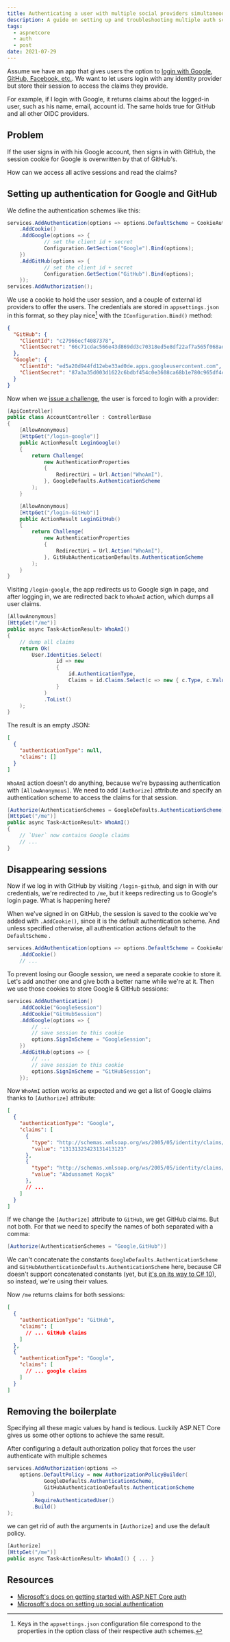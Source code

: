 ```yaml
---
title: Authenticating a user with multiple social providers simultaneously in ASP.NET Core
description: A guide on setting up and troubleshooting multiple auth schemes in ASP.NET Core
tags:
  - aspnetcore
  - auth
  - post
date: 2021-07-29
---
```


Assume we have an app that gives users the option to [login with Google, GitHub, Facebook, etc.][social_auth]. We want to let users login with any identity provider but store their session to access the claims they provide.

For example, if I login with Google, it returns claims about the logged-in user, such as his name, email, account id. The same holds true for GitHub and all other OIDC providers.

## Problem

If the user signs in with his Google account, then signs in with GitHub, the session cookie for Google is overwritten by that of GitHub's.

How can we access all active sessions and read the claims?

## Setting up authentication for Google and GitHub

We define the authentication schemes like this:

```c#
services.AddAuthentication(options => options.DefaultScheme = CookieAuthenticationDefaults.AuthenticationScheme)
    .AddCookie()
    .AddGoogle(options => {
            // set the client id + secret
            Configuration.GetSection("Google").Bind(options);
    })
    .AddGitHub(options => {
            // set the client id + secret
            Configuration.GetSection("GitHub").Bind(options);
    });
services.AddAuthorization();
```

We use a cookie to hold the user session, and a couple of external id providers to offer the users. The credentials are stored in `appsettings.json` in this format, so they play nice[^1] with the `IConfiguration.Bind()` method:

```json
{
  "GitHub": {
    "ClientId": "c27966ecf4087378",
    "ClientSecret": "66c71cdac566e43d869dd3c70318ed5e8df22af7a565f068adef6a6bacf6aca7"
  },
  "Google": {
    "ClientId": "ed5a20d944fd12ebe33ad0de.apps.googleusercontent.com",
    "ClientSecret": "87a3a35d003d1622c6bdbf454c0e3608ca68b1e780c965df4c52dc2f9b2c9d78"
  }
}
```

Now when we [issue a challenge][challenge], the user is forced to login with a provider:

```c#
[ApiController]
public class AccountController : ControllerBase
{
    [AllowAnonymous]
    [HttpGet("/login-google")]
    public ActionResult LoginGoogle()
    {
        return Challenge(
            new AuthenticationProperties
            {
                RedirectUri = Url.Action("WhoAmI"),
            }, GoogleDefaults.AuthenticationScheme
        );
    }

    [AllowAnonymous]
    [HttpGet("/login-GitHub")]
    public ActionResult LoginGitHub()
    {
        return Challenge(
            new AuthenticationProperties
            {
                RedirectUri = Url.Action("WhoAmI"),
            }, GitHubAuthenticationDefaults.AuthenticationScheme
        );
    }
}
```

Visiting `/login-google`, the app redirects us to Google sign in page, and after logging in, we are redirected back
to `WhoAmI` action, which dumps all user claims.

```c#
[AllowAnonymous]
[HttpGet("/me")]
public async Task<ActionResult> WhoAmI()
{
    // dump all claims
    return Ok(
        User.Identities.Select(
                id => new
                {
                    id.AuthenticationType,
                    Claims = id.Claims.Select(c => new { c.Type, c.Value })
                }
            )
            .ToList()
    );
}
```

The result is an empty JSON:

```json
[
  {
    "authenticationType": null,
    "claims": []
  }
]
```

`WhoAmI` action doesn't do anything, because we're bypassing authentication with `[AllowAnonymous]`. We need to add `[Authorize]` attribute
and specify an authentication scheme to access the claims for that session.

```c#
[Authorize(AuthenticationSchemes = GoogleDefaults.AuthenticationScheme)]
[HttpGet("/me")]
public async Task<ActionResult> WhoAmI()
{
    // `User` now contains Google claims
    // ...
}
```

## Disappearing sessions

Now if we log in with GitHub by visiting `/login-github`, and sign in with our credentials, we're redirected to `/me`,
but it keeps redirecting us to Google's login page. What is happening here?

When we've signed in on GitHub, the session is saved to the cookie we've added with `.AddCookie()`, since it is the
default authentication scheme. And unless specified otherwise, all authentication actions default to the `DefaultScheme`
.

```c#
services.AddAuthentication(options => options.DefaultScheme = CookieAuthenticationDefaults.AuthenticationScheme)
    .AddCookie()
    // ...
```

To prevent losing our Google session, we need a separate cookie to store it. Let's add another one and give both a
better name while we're at it. Then we use those cookies to store Google & GitHub sessions:

```c#
services.AddAuthentication()
    .AddCookie("GoogleSession")
    .AddCookie("GitHubSession")
    .AddGoogle(options => {
        // ...
        // save session to this cookie
        options.SignInScheme = "GoogleSession";
    })
    .AddGitHub(options => {
        // ...
        // save session to this cookie
        options.SignInScheme = "GitHubSession";
    });
```

Now `WhoAmI` action works as expected and we get a list of Google claims thanks to `[Authorize]` attribute:

```json
[
  {
    "authenticationType": "Google",
    "claims": [
      {
        "type": "http://schemas.xmlsoap.org/ws/2005/05/identity/claims/nameidentifier",
        "value": "13131323423131413123"
      },
      {
        "type": "http://schemas.xmlsoap.org/ws/2005/05/identity/claims/name",
        "value": "Abdussamet Koçak"
      },
      // ...
    ]
  }
]
```

If we change the `[Authorize]` attribute to `GitHub`, we get GitHub claims. But not both. For that we need to specify the names of both separated with a comma:

```c#
[Authorize(AuthenticationSchemes = "Google,GitHub")]
```

We can't concatenate the constants `GoogleDefaults.AuthenticationScheme`
and `GitHubAuthenticationDefaults.AuthenticationScheme` here, because C# doesn't support concatenated constants (yet,
but [it's on its way to C# 10][concatenated_const]), so instead, we're using their values.

Now `/me` returns claims for both sessions:

```json
[
  {
    "authenticationType": "GitHub",
    "claims": [
      // ... GitHub claims
    ]
  },
  {
    "authenticationType": "Google",
    "claims": [
      // ... google claims
    ]
  }
]
```

## Removing the boilerplate

Specifying all these magic values by hand is tedious. Luckily ASP.NET Core gives us some other options to achieve the same result.

After configuring a default authorization policy that forces the user authenticate with multiple schemes

```c#
services.AddAuthorization(options =>
    options.DefaultPolicy = new AuthorizationPolicyBuilder(
            GoogleDefaults.AuthenticationScheme,
            GitHubAuthenticationDefaults.AuthenticationScheme
        )
        .RequireAuthenticatedUser()
        .Build()
);
```

we can get rid of auth the arguments in `[Authorize]` and use the default policy.

```c#
[Authorize]
[HttpGet("/me")]
public async Task<ActionResult> WhoAmI() { ... }
```

## Resources

- [Microsoft's docs on getting started with ASP.NET Core auth][auth_intro]
- [Microsoft's docs on setting up social authentication][social_auth]

[^1]:
    Keys in the `appsettings.json` configuration file correspond to the properties in the option class of their
    respective auth schemes.

[auth_intro]: https://docs.microsoft.com/en-us/aspnet/core/security/authentication/
[social_auth]: https://docs.microsoft.com/en-us/aspnet/core/security/authentication/social/
[concatenated_const]: https://GitHub.com/dotnet/csharplang/issues/2951
[challenge]: https://docs.microsoft.com/en-us/aspnet/core/security/authentication/?view=aspnetcore-5.0#challenge